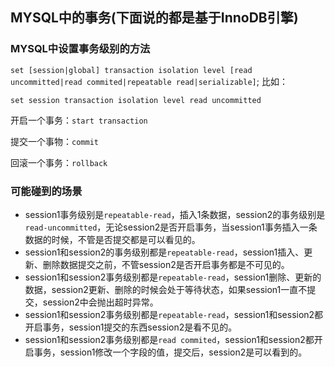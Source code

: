 ## MYSQL中的事务(下面说的都是基于InnoDB引擎)

### MYSQL中设置事务级别的方法
`set [session|global] transaction isolation level [read uncommitted|read commited|repeatable read|serializable]`;
比如：

	set session transaction isolation level read uncommitted
开启一个事务：`start transaction`

提交一个事物：`commit`

回滚一个事务：`rollback`

### 可能碰到的场景
* session1事务级别是`repeatable-read`，插入1条数据，session2的事务级别是`read-uncommitted`，无论session2是否开启事务，当session1事务插入一条数据的时候，不管是否提交都是可以看见的。
* session1和session2的事务级别都是`repeatable-read`，session1插入、更新、删除数据提交之前，不管session2是否开启事务都是不可见的。
* session1和session2事务级别都是`repeatable-read`，session1删除、更新的数据，session2更新、删除的时候会处于等待状态，如果session1一直不提交，session2中会抛出超时异常。
* session1和session2事务级别都是`repeatable-read`，session1和session2都开启事务，session1提交的东西session2是看不见的。
* session1和session2事务级别都是`read commited`，session1和session2都开启事务，session1修改一个字段的值，提交后，session2是可以看到的。
